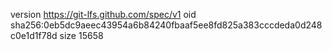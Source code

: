 version https://git-lfs.github.com/spec/v1
oid sha256:0eb5dc9aeec43954a6b84240fbaaf5ee8fd825a383cccdeda0d248c0e1d1f78d
size 15658

